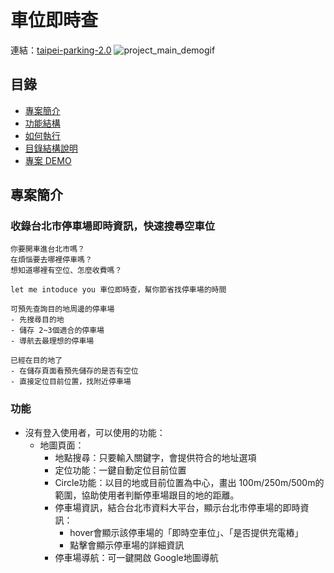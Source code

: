 # 車位即時查
連結：[taipei-parking-2.0](https://thisisbun.github.io/taipei-parking-2.0/#/)
![project_main_demogif](https://user-images.githubusercontent.com/106903594/222969992-d42dece4-c41d-4c43-abb8-e94f3e0042e9.gif)

## 目錄
* [專案簡介](#專案簡介)
* [功能結構](#功能結構)
* [如何執行](#如何執行)
* [目錄結構說明](#目錄結構說明)
* [專案 DEMO](#專案-demo)

## 專案簡介

### **收錄台北市停車場即時資訊，快速搜尋空車位**
```
你要開車進台北市嗎？
在煩惱要去哪裡停車嗎？
想知道哪裡有空位、怎麼收費嗎？

let me intoduce you 車位即時查，幫你節省找停車場的時間

可預先查詢目的地周邊的停車場
- 先搜尋目的地
- 儲存 2~3個適合的停車場
- 導航去最理想的停車場

已經在目的地了
- 在儲存頁面看預先儲存的是否有空位
- 直接定位目前位置，找附近停車場
```

### 功能
- 沒有登入使用者，可以使用的功能：
  - 地圖頁面：
    - 地點搜尋：只要輸入關鍵字，會提供符合的地址選項
    - 定位功能：一鍵自動定位目前位置
    - Circle功能：以目的地或目前位置為中心，畫出 100m/250m/500m的範圍，協助使用者判斷停車場跟目的地的距離。
    - 停車場資訊，結合台北市資料大平台，顯示台北市停車場的即時資訊：
      - hover會顯示該停車場的「即時空車位」、「是否提供充電樁」
      - 點擊會顯示停車場的詳細資訊
    - 停車場導航：可一鍵開啟 Google地圖導航
